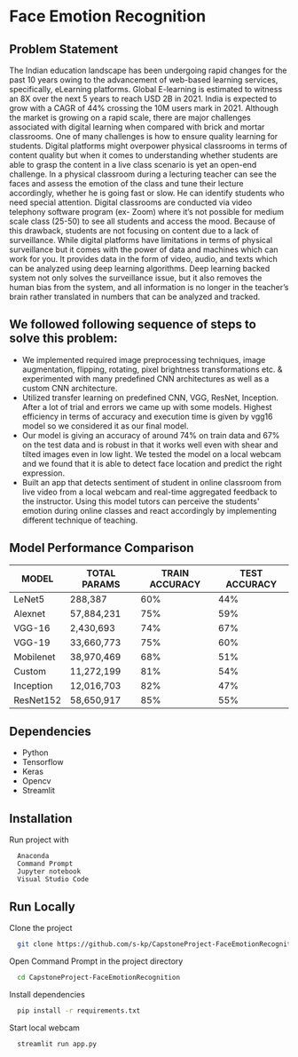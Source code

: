 # Face Emotion Recognition

## Problem Statement 
The Indian education landscape has been undergoing rapid changes for the past 10 years owing to the advancement of web-based learning services, specifically, eLearning platforms. Global E-learning is estimated to witness an 8X over the next 5 years to reach USD 2B in 2021. India is expected to grow with a CAGR of 44% crossing the 10M users mark in 2021. Although the market is growing on a rapid scale, there are major challenges associated with digital learning when compared with brick and mortar classrooms. One of many challenges is how to ensure quality learning for students. Digital platforms might overpower physical classrooms in terms of content quality but when it comes to understanding whether students are able to grasp the content in a live class scenario is yet an open-end challenge. In a physical classroom during a lecturing teacher can see the faces and assess the emotion of the class and tune their lecture accordingly, whether he is going fast or slow. He can identify students who need special attention. Digital classrooms are conducted via video telephony software program (ex- Zoom) where it’s not possible for medium scale class (25-50) to see all students and access the mood. Because of this drawback, students are not focusing on content due to a lack of surveillance. While digital platforms have limitations in terms of physical surveillance but it comes with the power of data and machines which can work for you. It provides data in the form of video, audio, and texts which can be analyzed using deep learning algorithms. Deep learning backed system not only solves the surveillance issue, but it also removes the human bias from the system, and all information is no longer in the teacher’s brain rather translated in numbers that can be analyzed and tracked.

## We followed following sequence of steps to solve this problem:
* We implemented required image preprocessing techniques, image augmentation, flipping, rotating, pixel brightness transformations etc. & experimented with many predefined CNN architectures as well as a custom CNN architecture.
* Utilized transfer learning on predefined CNN, VGG, ResNet, Inception. After a lot of trial and errors we came up with some models. Highest efficiency in terms of accuracy and execution time is given by vgg16 model so we considered it as our final model.
* Our model is giving an accuracy of around 74% on train data and 67% on the test data and is robust in that it works well even with shear and tilted images even in low light. We tested the model on a local webcam and we found that it is able to detect face location and predict the right expression.
* Built an app that detects sentiment of student in online classroom from live video from a local webcam and real-time aggregated feedback to the instructor. Using this model tutors can perceive the students' emotion during online classes and react accordingly by implementing different technique of teaching.

## Model Performance Comparison
| MODEL            | TOTAL PARAMS | TRAIN ACCURACY | TEST ACCURACY |
| -----------------|--------------|----------------|---------------|
| LeNet5           | 288,387      | 60%            | 44%           |
| Alexnet          | 57,884,231   | 75%            | 59%           |
| VGG-16           | 2,430,693    | 74%            | 67%           |
| VGG-19           | 33,660,773   | 75%            | 60%           |
| Mobilenet        | 38,970,469   | 68%            | 51%           |
| Custom           | 11,272,199   | 81%            | 54%           |
| Inception        | 12,016,703   | 82%            | 47%           |
| ResNet152        | 58,650,917   | 85%            | 55%           |

## Dependencies

- Python
- Tensorflow
- Keras
- Opencv
- Streamlit

## Installation

Run project with

```Software
  Anaconda
  Command Prompt
  Jupyter notebook
  Visual Studio Code
```
    
## Run Locally

Clone the project

```bash
  git clone https://github.com/s-kp/CapstoneProject-FaceEmotionRecognition.git
```

Open Command Prompt in the project directory
```bash
  cd CapstoneProject-FaceEmotionRecognition
```

Install dependencies

```bash
  pip install -r requirements.txt
```

Start local webcam

```bash
  streamlit run app.py
```


